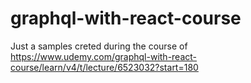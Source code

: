 # graphql-with-react-course
Just a samples creted during the course of https://www.udemy.com/graphql-with-react-course/learn/v4/t/lecture/6523032?start=180
